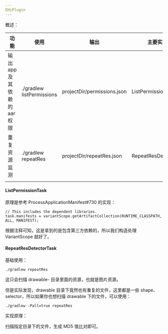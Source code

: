 ```yaml
---
EHiPlugin
---
```


概述：

| 功能                         | 使用                      | 输出                        | 主要实现类            |
| ---------------------------- | ------------------------- | --------------------------- | --------------------- |
| 输出 app 及其依赖的 aar 权限 | ./gradlew listPermissions | projectDir/permissions.json | ListPermissionTask    |
| 重复资源监测                 | ./gradlew repeatRes       | projectDir/repeatRes.json   | RepeatResDetectorTask |
|                              |                           |                             |                       |

#### ListPermissionTask

原理是参考 ProcessApplicationManifest#730 的实现：

```
// This includes the dependent libraries.
task.manifests = variantScope.getArtifactCollection(RUNTIME_CLASSPATH, ALL, MANIFEST);
```

根据注释可知，这是拿到的是包含第三方依赖的，所以我们构造处理 VariantScope 就好了。

#### RepeatResDetectorTask

基础使用：

```
./gradlew repeatRes
```

这只会扫描 drawable- 目录里面的资源，也就是图片资源。

但是实际发现，drawable 目录下竟然也有重复的文件，这里都是一些 shape、selector，所以如果你也想扫描 drawable 下的文件，可以使用：

```
./gradlew -Pall=true repeatRes
```

实现原理：

扫描指定目录下的文件，生成 MD5 值比对即可。